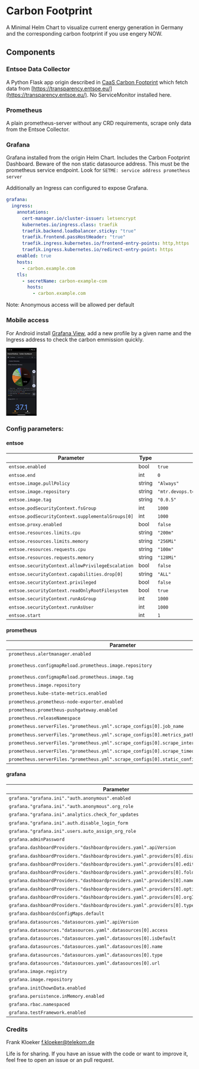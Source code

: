 # Carbon Footprint

A Minimal Helm Chart to visualize current energy generation in Germany and the corresponding carbon footprint if you use engery NOW.

## Components

### Entsoe Data Collector

A Python Flask app origin described in [CaaS Carbon Footprint](https://github.com/caas-team/caas-carbon-footprint) which fetch data from [https://transparency.entsoe.eu/](https://transparency.entsoe.eu/).
No ServiceMonitor installed here.

### Prometheus

A plain prometheus-server without any CRD requirements, scrape only data from the Entsoe Collector.

### Grafana

Grafana installed from the origin Helm Chart. Includes the Carbon Footprint Dashboard. Beware of the non static datasource address. This must be the prometheus service endpoint. Look for `SETME: service address prometheus server`

Additionally an Ingress can configured to expose Grafana.

```yaml
grafana:
  ingress:
    annotations:
      cert-manager.io/cluster-issuer: letsencrypt
      kubernetes.io/ingress.class: traefik
      traefik.backend.loadbalancer.sticky: "true"
      traefik.frontend.passHostHeader: "true"
      traefik.ingress.kubernetes.io/frontend-entry-points: http,https
      traefik.ingress.kubernetes.io/redirect-entry-point: https
    enabled: true
    hosts:
      - carbon.example.com
    tls:
      - secretName: carbon-example-com
        hosts:
          - carbon.example.com
```

Note: Anonymous access will be allowed per default

### Mobile access

For Android install [Grafana View](https://play.google.com/store/apps/details?id=it.ksol.grafanaview), add a new profile by a given name and the Ingress address to check the carbon emmission quickly.

<img src="grafanamobil.png" alt="grafanamobil" width="82" height="183"/>

### Config parameters:

#### entsoe

| Parameter | Type | Default | Description |
|-----------|------|---------|-------------|
| `entsoe.enabled` | bool | `true` |  |
| `entsoe.end` | int | `0` |  |
| `entsoe.image.pullPolicy` | string | `"Always"` |  |
| `entsoe.image.repository` | string | `"mtr.devops.telekom.de/caas/entsoe"` |  |
| `entsoe.image.tag` | string | `"0.0.5"` |  |
| `entsoe.podSecurityContext.fsGroup` | int | `1000` |  |
| `entsoe.podSecurityContext.supplementalGroups[0]` | int | `1000` |  |
| `entsoe.proxy.enabled` | bool | `false` |  |
| `entsoe.resources.limits.cpu` | string | `"200m"` |  |
| `entsoe.resources.limits.memory` | string | `"256Mi"` |  |
| `entsoe.resources.requests.cpu` | string | `"100m"` |  |
| `entsoe.resources.requests.memory` | string | `"128Mi"` |  |
| `entsoe.securityContext.allowPrivilegeEscalation` | bool | `false` |  |
| `entsoe.securityContext.capabilities.drop[0]` | string | `"ALL"` |  |
| `entsoe.securityContext.privileged` | bool | `false` |  |
| `entsoe.securityContext.readOnlyRootFilesystem` | bool | `true` |  |
| `entsoe.securityContext.runAsGroup` | int | `1000` |  |
| `entsoe.securityContext.runAsUser` | int | `1000` |  |
| `entsoe.start` | int | `1` |  |

#### prometheus

| Parameter | Type | Default | Description |
|-----------|------|---------|-------------|
| `prometheus.alertmanager.enabled` | bool | `false` |  |
| `prometheus.configmapReload.prometheus.image.repository` | string | `"mtr.devops.telekom.de/kubeprometheusstack/prometheus-config-reloader"` |  |
| `prometheus.configmapReload.prometheus.image.tag` | string | `"v0.67.0"` |  |
| `prometheus.image.repository` | string | `"mtr.devops.telekom.de/kubeprometheusstack/prometheus"` |  |
| `prometheus.kube-state-metrics.enabled` | bool | `false` |  |
| `prometheus.prometheus-node-exporter.enabled` | bool | `false` |  |
| `prometheus.prometheus-pushgateway.enabled` | bool | `false` |  |
| `prometheus.releaseNamespace` | bool | `true` |  |
| `prometheus.serverFiles."prometheus.yml".scrape_configs[0].job_name` | string | `"entsoe-carbon-footprint"` |  |
| `prometheus.serverFiles."prometheus.yml".scrape_configs[0].metrics_path` | string | `"/metrics"` |  |
| `prometheus.serverFiles."prometheus.yml".scrape_configs[0].scrape_interval` | string | `"2m"` |  |
| `prometheus.serverFiles."prometheus.yml".scrape_configs[0].scrape_timeout` | string | `"30s"` |  |
| `prometheus.serverFiles."prometheus.yml".scrape_configs[0].static_configs[0].targets[0]` | string | `"entsoe-carbon-footprint:80"` |  |

#### grafana

| Parameter | Type | Default | Description |
|-----------|------|---------|-------------|
| `grafana."grafana.ini"."auth.anonymous".enabled` | bool | `true` |  |
| `grafana."grafana.ini"."auth.anonymous".org_role` | string | `"Viewer"` |  |
| `grafana."grafana.ini".analytics.check_for_updates` | bool | `false` |  |
| `grafana."grafana.ini".auth.disable_login_form` | bool | `false` |  |
| `grafana."grafana.ini".users.auto_assign_org_role` | string | `"Viewer"` |  |
| `grafana.adminPassword` | string | `"prom-operator"` |  |
| `grafana.dashboardProviders."dashboardproviders.yaml".apiVersion` | int | `1` |  |
| `grafana.dashboardProviders."dashboardproviders.yaml".providers[0].disableDeletion` | bool | `false` |  |
| `grafana.dashboardProviders."dashboardproviders.yaml".providers[0].editable` | bool | `true` |  |
| `grafana.dashboardProviders."dashboardproviders.yaml".providers[0].folder` | string | `""` |  |
| `grafana.dashboardProviders."dashboardproviders.yaml".providers[0].name` | string | `"default"` |  |
| `grafana.dashboardProviders."dashboardproviders.yaml".providers[0].options.path` | string | `"/var/lib/grafana/dashboards/default"` |  |
| `grafana.dashboardProviders."dashboardproviders.yaml".providers[0].orgId` | int | `1` |  |
| `grafana.dashboardProviders."dashboardproviders.yaml".providers[0].type` | string | `"file"` |  |
| `grafana.dashboardsConfigMaps.default` | string | `"carbon-dashboards"` |  |
| `grafana.datasources."datasources.yaml".apiVersion` | int | `1` |  |
| `grafana.datasources."datasources.yaml".datasources[0].access` | string | `"proxy"` |  |
| `grafana.datasources."datasources.yaml".datasources[0].isDefault` | bool | `true` |  |
| `grafana.datasources."datasources.yaml".datasources[0].name` | string | `"Prometheus"` |  |
| `grafana.datasources."datasources.yaml".datasources[0].type` | string | `"prometheus"` |  |
| `grafana.datasources."datasources.yaml".datasources[0].url` | string | `"http://carbon-prometheus-server"` |  |
| `grafana.image.registry` | string | `"mtr.devops.telekom.de"` |  |
| `grafana.image.repository` | string | `"kubeprometheusstack/grafana"` |  |
| `grafana.initChownData.enabled` | bool | `false` |  |
| `grafana.persistence.inMemory.enabled` | bool | `true` |  |
| `grafana.rbac.namespaced` | bool | `true` |  |
| `grafana.testFramework.enabled` | bool | `false` |  |

### Credits

Frank Kloeker f.kloeker@telekom.de

Life is for sharing. If you have an issue with the code or want to improve it, feel free to open an issue or an pull
request.

